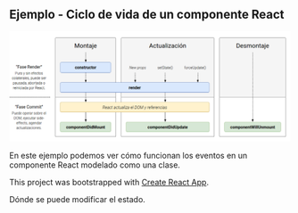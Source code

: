 

## Ejemplo - Ciclo de vida de un componente React

![React Lifecycle Methods](./images/ReactLifecycle.png)

En este ejemplo podemos ver cómo funcionan los eventos en un componente React modelado como una clase.


This project was bootstrapped with [Create React App](https://github.com/facebook/create-react-app).

Dónde se puede modificar el estado.